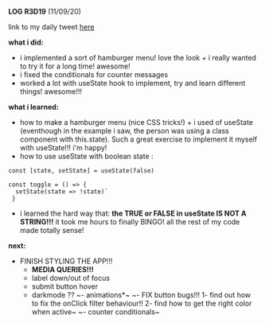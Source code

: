**LOG R3D19** (11/09/20)

link to my daily tweet [here](https://twitter.com/Nightcoder2/status/1304267020809236483)


**what i did:**

- i implemented a sort of hamburger menu! love the look + i really wanted to try it for a long time! awesome!
- i fixed the  conditionals for counter messages
- worked a lot with useState hook to implement, try and learn different things! awesome!!!


**what i learned:**

- how to make a hamburger menu (nice CSS tricks!) + i used of useState (eventhough in the example i saw, the person was using a class component with this.state).
Such a great exercise to implement it myself with useState!!! i'm happy! 
- how to use useState with boolean state : 
```
const [state, setState] = useState(false)

const toggle = () => {
  setState(state => !state)`
 }
```
- i learned the hard way that: **the TRUE or FALSE in useState IS NOT A STRING!!!** it took me hours to finally BINGO! all the rest of my code made totally sense!


**next:**
  
- FINISH STYLING THE APP!!! 
  - **MEDIA QUERIES!!!**
  - label down/out of focus
  - submit button hover
  - darkmode ??
~- animations*~
~- FIX button bugs!!! 1- find out how to fix the onClick filter behaviour!! 2- find how to get the right color when active~
~- counter conditionals~



 
